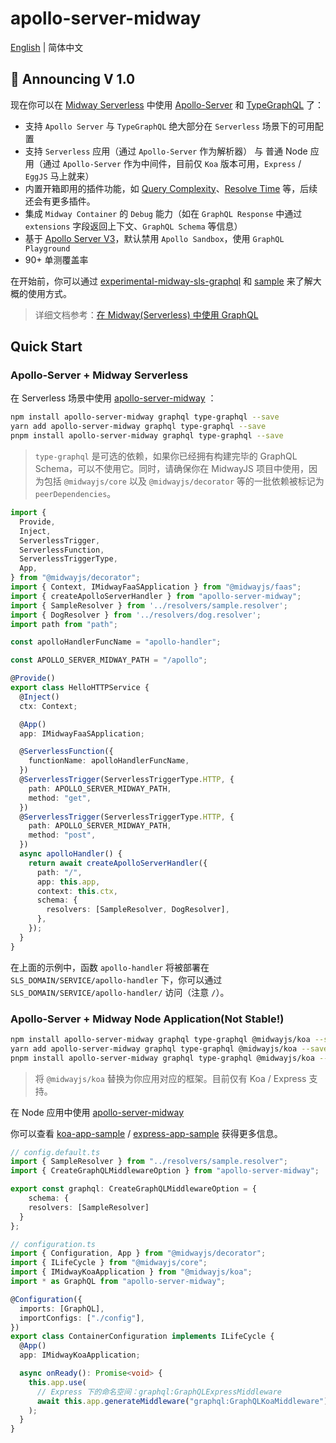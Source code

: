 # apollo-server-midway

[English](./README.en-US.md) | 简体中文

## 🎉 Announcing V 1.0

现在你可以在 [Midway Serverless](https://www.yuque.com/midwayjs/midway_v2/serverless_introduction) 中使用 [Apollo-Server](https://www.apollographql.com/docs/apollo-server) 和 [TypeGraphQL](https://github.com/MichalLytek/type-graphql) 了：

- 支持 `Apollo Server` 与 `TypeGraphQL` 绝大部分在 `Serverless` 场景下的可用配置
- 支持 `Serverless` 应用（通过 `Apollo-Server` 作为解析器） 与 普通 Node 应用（通过 `Apollo-Server` 作为中间件，目前仅 `Koa` 版本可用，`Express` / `EggJS` 马上就来）
- 内置开箱即用的插件功能，如 [Query Complexity](packages/apollo-query-complexity)、[Resolve Time](packages/apollo-resolve-time) 等，后续还会有更多插件。
- 集成 `Midway Container` 的 `Debug` 能力（如在 `GraphQL Response` 中通过 `extensions` 字段返回上下文、`GraphQL Schema` 等信息）
- 基于 [Apollo Server V3](https://www.apollographql.com/docs/apollo-server/migration/)，默认禁用 `Apollo Sandbox`，使用 `GraphQL Playground`
- 90+ 单测覆盖率

在开始前，你可以通过 [experimental-midway-sls-graphql](https://github.com/linbudu599/experimental-midway-sls-graphql) 和 [sample](packages/sample/src/function/hello.ts) 来了解大概的使用方式。

> 详细文档参考：[在 Midway(Serverless) 中使用 GraphQL](https://www.yuque.com/midwayjs/midway_v2/qfdtnx)

## Quick Start

### Apollo-Server + Midway Serverless

在 Serverless 场景中使用 [apollo-server-midway](packages/apollo-server-midway) ：

```bash
npm install apollo-server-midway graphql type-graphql --save
yarn add apollo-server-midway graphql type-graphql --save
pnpm install apollo-server-midway graphql type-graphql --save
```

> `type-graphql` 是可选的依赖，如果你已经拥有构建完毕的 GraphQL Schema，可以不使用它。同时，请确保你在 MidwayJS 项目中使用，因为包括 `@midwayjs/core` 以及 `@midwayjs/decorator` 等的一批依赖被标记为 `peerDependencies`。

```typescript
import {
  Provide,
  Inject,
  ServerlessTrigger,
  ServerlessFunction,
  ServerlessTriggerType,
  App,
} from "@midwayjs/decorator";
import { Context, IMidwayFaaSApplication } from "@midwayjs/faas";
import { createApolloServerHandler } from "apollo-server-midway";
import { SampleResolver } from '../resolvers/sample.resolver';
import { DogResolver } from '../resolvers/dog.resolver';
import path from "path";

const apolloHandlerFuncName = "apollo-handler";

const APOLLO_SERVER_MIDWAY_PATH = "/apollo";

@Provide()
export class HelloHTTPService {
  @Inject()
  ctx: Context;

  @App()
  app: IMidwayFaaSApplication;

  @ServerlessFunction({
    functionName: apolloHandlerFuncName,
  })
  @ServerlessTrigger(ServerlessTriggerType.HTTP, {
    path: APOLLO_SERVER_MIDWAY_PATH,
    method: "get",
  })
  @ServerlessTrigger(ServerlessTriggerType.HTTP, {
    path: APOLLO_SERVER_MIDWAY_PATH,
    method: "post",
  })
  async apolloHandler() {
    return await createApolloServerHandler({
      path: "/",
      app: this.app,
      context: this.ctx,
      schema: {
        resolvers: [SampleResolver, DogResolver],
      },
    });
  }
}
```

在上面的示例中，函数 `apollo-handler` 将被部署在 `SLS_DOMAIN/SERVICE/apollo-handler` 下，你可以通过 `SLS_DOMAIN/SERVICE/apollo-handler/` 访问（注意 `/`）。

### Apollo-Server + Midway Node Application(Not Stable!)

```bash
npm install apollo-server-midway graphql type-graphql @midwayjs/koa --save
yarn add apollo-server-midway graphql type-graphql @midwayjs/koa --save
pnpm install apollo-server-midway graphql type-graphql @midwayjs/koa --save
```

> 将 `@midwayjs/koa` 替换为你应用对应的框架。目前仅有 Koa / Express 支持。

在 Node 应用中使用 [apollo-server-midway](packages/apollo-server-midway/lib/app/graphql-middleware.ts)

你可以查看 [koa-app-sample](packages/koa-app-sample) / [express-app-sample](packages/express-app-sample) 获得更多信息。

```typescript
// config.default.ts
import { SampleResolver } from "../resolvers/sample.resolver";
import { CreateGraphQLMiddlewareOption } from "apollo-server-midway";

export const graphql: CreateGraphQLMiddlewareOption = {
	schema: {
  	resolvers: [SampleResolver]
  }
};

// configuration.ts
import { Configuration, App } from "@midwayjs/decorator";
import { ILifeCycle } from "@midwayjs/core";
import { IMidwayKoaApplication } from "@midwayjs/koa";
import * as GraphQL from "apollo-server-midway";

@Configuration({
  imports: [GraphQL],
  importConfigs: ["./config"],
})
export class ContainerConfiguration implements ILifeCycle {
  @App()
  app: IMidwayKoaApplication;

  async onReady(): Promise<void> {
    this.app.use(
      // Express 下的命名空间：graphql:GraphQLExpressMiddleware
      await this.app.generateMiddleware("graphql:GraphQLKoaMiddleware")
    );
  }
}
```
